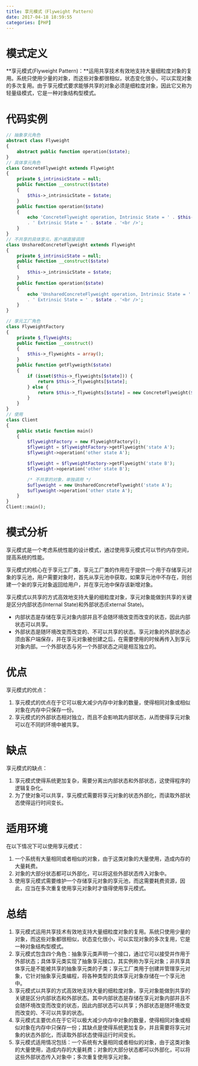 ```yaml
---
title: 享元模式（Flyweight Pattern）
date: 2017-04-18 18:59:55
categories: [PHP]
---
```

# 模式定义

**享元模式(Flyweight Pattern)：**运用共享技术有效地支持大量细粒度对象的复用。系统只使用少量的对象，而这些对象都很相似，状态变化很小，可以实现对象的多次复用。由于享元模式要求能够共享的对象必须是细粒度对象，因此它又称为轻量级模式，它是一种对象结构型模式。

# 代码实例

``` php
// 抽象享元角色
abstract class Flyweight
{
    abstract public function operation($state);
}
// 具体享元角色
class ConcreteFlyweight extends Flyweight
{
    private $_intrinsicState = null;
    public function __construct($state)
    {
        $this->_intrinsicState = $state;
    }
    public function operation($state)
    {
        echo 'ConcreteFlyweight operation, Intrinsic State = ' . $this->_intrinsicState
        . ' Extrinsic State = ' . $state . '<br />';
    }
}
// 不共享的具体享元，客户端直接调用
class UnsharedConcreteFlyweight extends Flyweight
{
    private $_intrinsicState = null;
    public function __construct($state)
    {
        $this->_intrinsicState = $state;
    }
    public function operation($state)
    {
        echo 'UnsharedConcreteFlyweight operation, Intrinsic State = ' . $this->_intrinsicState
        . ' Extrinsic State = ' . $state . '<br />';
    }
}

// 享元工厂角色
class FlyweightFactory
{
    private $_flyweights;
    public function __construct()
    {
        $this->_flyweights = array();
    }
    public function getFlyweigth($state)
    {
        if (isset($this->_flyweights[$state])) {
            return $this->_flyweights[$state];
        } else {
            return $this->_flyweights[$state] = new ConcreteFlyweight($state);
        }
    }
}
// 使用
class Client
{
    public static function main()
    {
        $flyweightFactory = new FlyweightFactory();
        $flyweight = $flyweightFactory->getFlyweigth('state A');
        $flyweight->operation('other state A');

        $flyweight = $flyweightFactory->getFlyweigth('state B');
        $flyweight->operation('other state B');

        /* 不共享的对象，单独调用 */
        $uflyweight = new UnsharedConcreteFlyweight('state A');
        $uflyweight->operation('other state A');
    }
}
Client::main();
```

# 模式分析

享元模式是一个考虑系统性能的设计模式，通过使用享元模式可以节约内存空间，提高系统的性能。

享元模式的核心在于享元工厂类，享元工厂类的作用在于提供一个用于存储享元对象的享元池，用户需要对象时，首先从享元池中获取，如果享元池中不存在，则创建一个新的享元对象返回给用户，并在享元池中保存该新增对象。

享元模式以共享的方式高效地支持大量的细粒度对象，享元对象能做到共享的关键是区分内部状态(Internal State)和外部状态(External State)。

- 内部状态是存储在享元对象内部并且不会随环境改变而改变的状态，因此内部状态可以共享。
- 外部状态是随环境改变而改变的、不可以共享的状态。享元对象的外部状态必须由客户端保存，并在享元对象被创建之后，在需要使用的时候再传入到享元对象内部。一个外部状态与另一个外部状态之间是相互独立的。

# 优点

享元模式的优点：

1. 享元模式的优点在于它可以极大减少内存中对象的数量，使得相同对象或相似对象在内存中只保存一份。
2. 享元模式的外部状态相对独立，而且不会影响其内部状态，从而使得享元对象可以在不同的环境中被共享。

# 缺点

享元模式的缺点：

1. 享元模式使得系统更加复杂，需要分离出内部状态和外部状态，这使得程序的逻辑复杂化。
2. 为了使对象可以共享，享元模式需要将享元对象的状态外部化，而读取外部状态使得运行时间变长。

# 适用环境

在以下情况下可以使用享元模式：

1. 一个系统有大量相同或者相似的对象，由于这类对象的大量使用，造成内存的大量耗费。
2. 对象的大部分状态都可以外部化，可以将这些外部状态传入对象中。
3. 使用享元模式需要维护一个存储享元对象的享元池，而这需要耗费资源，因此，应当在多次重复使用享元对象时才值得使用享元模式。

# 总结

1. 享元模式运用共享技术有效地支持大量细粒度对象的复用。系统只使用少量的对象，而这些对象都很相似，状态变化很小，可以实现对象的多次复用，它是一种对象结构型模式。
2. 享元模式包含四个角色：抽象享元类声明一个接口，通过它可以接受并作用于外部状态；具体享元类实现了抽象享元接口，其实例称为享元对象；非共享具体享元是不能被共享的抽象享元类的子类；享元工厂类用于创建并管理享元对象，它针对抽象享元类编程，将各种类型的具体享元对象存储在一个享元池中。
3. 享元模式以共享的方式高效地支持大量的细粒度对象，享元对象能做到共享的关键是区分内部状态和外部状态。其中内部状态是存储在享元对象内部并且不会随环境改变而改变的状态，因此内部状态可以共享；外部状态是随环境改变而改变的、不可以共享的状态。
4. 享元模式主要优点在于它可以极大减少内存中对象的数量，使得相同对象或相似对象在内存中只保存一份；其缺点是使得系统更加复杂，并且需要将享元对象的状态外部化，而读取外部状态使得运行时间变长。
5. 享元模式适用情况包括：一个系统有大量相同或者相似的对象，由于这类对象的大量使用，造成内存的大量耗费；对象的大部分状态都可以外部化，可以将这些外部状态传入对象中；多次重复使用享元对象。